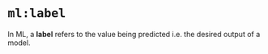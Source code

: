 # `ml:label`

In ML, a **label** refers to the value being predicted i.e. the desired
output of a model.